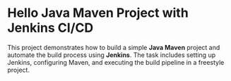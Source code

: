 # Hello Java Maven Project with Jenkins CI/CD

This project demonstrates how to build a simple **Java Maven** project and automate the build process using **Jenkins**. The task includes setting up Jenkins, configuring Maven, and executing the build pipeline in a freestyle project.


